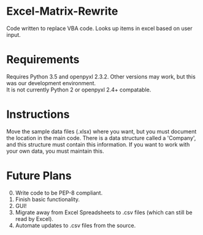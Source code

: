 # Excel-Matrix-Rewrite
Code written to replace VBA code.  Looks up items in excel based on user input.
# Requirements
Requires Python 3.5 and openpyxl 2.3.2.  Other versions may work, but this was our development environment.  
It is not currently Python 2 or openpyxl 2.4+ compatable.
# Instructions
Move the sample data files (.xlsx) where you want, but you must document the location in the main code.
There is a data structure called a 'Company', and this structure must contain this information.
If you want to work with your own data, you must maintain this.
# Future Plans
0. Write code to be PEP-8 compliant.
1. Finish basic functionality.
2. GUI!
3. Migrate away from Excel Spreadsheets to .csv files (which can still be read by Excel).
4. Automate updates to .csv files from the source.
